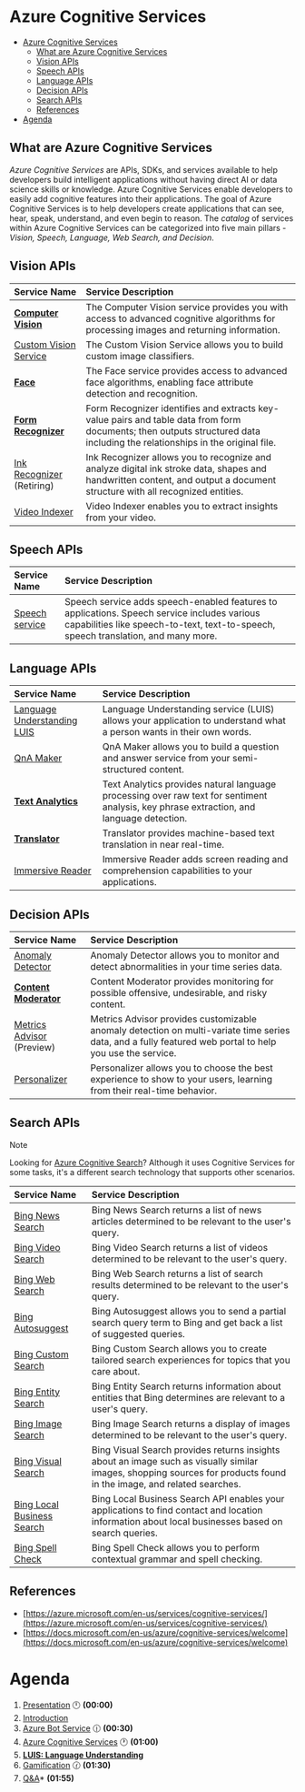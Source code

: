 # Azure Cognitive Services

- [Azure Cognitive Services](#azure-cognitive-services)
  - [What are Azure Cognitive Services](#what-are-azure-cognitive-services)
  - [Vision APIs](#vision-apis)
  - [Speech APIs](#speech-apis)
  - [Language APIs](#language-apis)
  - [Decision APIs](#decision-apis)
  - [Search APIs](#search-apis)
  - [References](#references)
- [Agenda](#agenda)

## What are Azure Cognitive Services

*Azure Cognitive Services* are APIs, SDKs, and services available to help developers build intelligent applications without having direct AI or data science skills or knowledge.
Azure Cognitive Services enable developers to easily add cognitive features into their applications.
The goal of Azure Cognitive Services is to help developers create applications that can see, hear, speak, understand, and even begin to reason.
The *catalog* of services within Azure Cognitive Services can be categorized into five main pillars - *Vision, Speech, Language, Web Search, and Decision*.

<!-- 
List of APIS extracted from: https://github.com/MicrosoftDocs/azure-docs/blob/master/articles/cognitive-services/what-are-cognitive-services.md
-->

## Vision APIs

|Service Name|Service Description|
|:-----------|:------------------|
|**[Computer Vision](https://docs.microsoft.com/en-us/azure/cognitive-services/computer-vision/overview "Computer Vision")**|The Computer Vision service provides you with access to advanced cognitive algorithms for processing images and returning information.|
|[Custom Vision Service](https://docs.microsoft.com/en-us/azure/cognitive-services/custom-vision-service/overview "Custom Vision Service")|The Custom Vision Service allows you to build custom image classifiers.|
|**[Face](https://docs.microsoft.com/en-us/azure/cognitive-services/face/overview "Face")**| The Face service provides access to advanced face algorithms, enabling face attribute detection and recognition.|
|**[Form Recognizer](https://docs.microsoft.com/en-us/azure/cognitive-services/form-recognizer/overview?tabs=v2-0 "Form Recognizer")**|Form Recognizer identifies and extracts key-value pairs and table data from form documents; then outputs structured data including the relationships in the original file.|
|[Ink Recognizer](https://docs.microsoft.com/en-us/azure/cognitive-services/ink-recognizer/overview "Ink Recognizer") (Retiring)|Ink Recognizer allows you to recognize and analyze digital ink stroke data, shapes and handwritten content, and output a document structure with all recognized entities.|
|[Video Indexer](https://docs.microsoft.com/en-us/azure/media-services/video-indexer/video-indexer-overview "Video Indexer")|Video Indexer enables you to extract insights from your video.|

## Speech APIs

|Service Name|Service Description|
|:-----------|:------------------|
|[Speech service](https://docs.microsoft.com/en-us/azure/cognitive-services/speech-service/overview "Speech service")|Speech service adds speech-enabled features to applications. Speech service includes various capabilities like speech-to-text, text-to-speech, speech translation, and many more.|

<!--
|[Speaker Recognition API](./speech-service/speaker-recognition-overview.md "Speaker Recognition API") (Preview)|The Speaker Recognition API provides algorithms for speaker identification and verification.|
|[Bing Speech](./speech-service/how-to-migrate-from-bing-speech.md "Bing Speech") (Retiring)|The Bing Speech API provides you with an easy way to create speech-enabled features in your applications.|
|[Translator Speech](/azure/cognitive-services/translator-speech/ "Translator Speech") (Retiring)|Translator Speech is a machine translation service.|
-->

## Language APIs

|Service Name|Service Description|
|:-----------|:------------------|
|[Language Understanding LUIS](https://docs.microsoft.com/en-us/azure/cognitive-services/luis/what-is-luis "Language Understanding")|Language Understanding service (LUIS) allows your application to understand what a person wants in their own words.|
|[QnA Maker](https://docs.microsoft.com/en-us/azure/cognitive-services/qnamaker/overview/overview "QnA Maker")|QnA Maker allows you to build a question and answer service from your semi-structured content.|
|**[Text Analytics](https://docs.microsoft.com/en-us/azure/cognitive-services/text-analytics/overview "Text Analytics")**| Text Analytics provides natural language processing over raw text for sentiment analysis, key phrase extraction, and language detection.|
|**[Translator](https://docs.microsoft.com/en-us/azure/cognitive-services/translator/translator-info-overview "Translator")**|Translator provides machine-based text translation in near real-time.|
| [Immersive Reader](https://docs.microsoft.com/en-us/azure/cognitive-services/immersive-reader/overview "Immersive Reader") | Immersive Reader adds screen reading and comprehension capabilities to your applications. |

## Decision APIs

|Service Name|Service Description|
|:-----------|:------------------|
|[Anomaly Detector](https://docs.microsoft.com/en-us/azure/cognitive-services/anomaly-detector/overview "Anomaly Detector") |Anomaly Detector allows you to monitor and detect abnormalities in your time series data.|
|**[Content Moderator](https://docs.microsoft.com/en-us/azure/cognitive-services/content-moderator/overview "Content Moderator")**|Content Moderator provides monitoring for possible offensive, undesirable, and risky content.|
|[Metrics Advisor](https://docs.microsoft.com/en-us/azure/cognitive-services/metrics-advisor/overview "Metrics Advisor") (Preview) | Metrics Advisor provides customizable anomaly detection on multi-variate time series data, and a fully featured web portal to help you use the service.|
|[Personalizer](https://docs.microsoft.com/en-us/azure/cognitive-services/personalizer/what-is-personalizer "Personalizer")|Personalizer allows you to choose the best experience to show to your users, learning from their real-time behavior.|

## Search APIs

> [!NOTE]
> Looking for [Azure Cognitive Search](https://docs.microsoft.com/en-us/azure/search/search-what-is-azure-search)? Although it uses Cognitive Services for some tasks, it's a different search technology that supports other scenarios.

|Service Name|Service Description|
|:-----------|:------------------|
|[Bing News Search](https://docs.microsoft.com/en-us/bing/search-apis/bing-news-search/overview "Bing News Search")|Bing News Search returns a list of news articles determined to be relevant to the user's query.|
|[Bing Video Search](https://docs.microsoft.com/en-us/azure/cognitive-services/bing-video-search/overview "Bing Video Search")|Bing Video Search returns a list of videos determined to be relevant to the user's query.|
|[Bing Web Search](.https://docs.microsoft.com/en-us/azure/cognitive-services/bing-web-search/overview "Bing Web Search")|Bing Web Search returns a list of search results determined to be relevant to the user's query.|
|[Bing Autosuggest](https://docs.microsoft.com/en-us/bing/search-apis/bing-autosuggest/overview "Bing Autosuggest")|Bing Autosuggest allows you to send a partial search query term to Bing and get back a list of suggested queries.|
|[Bing Custom Search](https://docs.microsoft.com/en-us/bing/search-apis/bing-custom-search/overview "Bing Custom Search")|Bing Custom Search allows you to create tailored search experiences for topics that you care about.|
|[Bing Entity Search](https://docs.microsoft.com/en-us/azure/cognitive-services/bing-entities-search/overview "Bing Entity Search")|Bing Entity Search returns information about entities that Bing determines are relevant to a user's query.|
|[Bing Image Search](https://docs.microsoft.com/en-us/azure/cognitive-services/bing-image-search/overview "Bing Image Search")|Bing Image Search returns a display of images determined to be relevant to the user's query.|
|[Bing Visual Search](https://docs.microsoft.com/en-us/azure/cognitive-services/bing-visual-search/overview "Bing Visual Search")|Bing Visual Search provides returns insights about an image such as visually similar images, shopping sources for products found in the image, and related searches.|
|[Bing Local Business Search](https://docs.microsoft.com/en-us/azure/cognitive-services/bing-local-business-search/overview "Bing Local Business Search")| Bing Local Business Search API enables your applications to find contact and location information about local businesses based on search queries.|
|[Bing Spell Check](https://docs.microsoft.com/en-us/azure/cognitive-services/bing-spell-check/overview "Bing Spell Check")|Bing Spell Check allows you to perform contextual grammar and spell checking.|

## References

- [https://azure.microsoft.com/en-us/services/cognitive-services/](https://azure.microsoft.com/en-us/services/cognitive-services/)
- [https://docs.microsoft.com/en-us/azure/cognitive-services/welcome](https://docs.microsoft.com/en-us/azure/cognitive-services/welcome)

# Agenda
1. [Presentation](./01.presentation.md) :clock12: **(00:00)**
2. [Introduction](02.introduction.md)
3. [Azure Bot Service](03.microsoft-bot-development.md) :clock1230: **(00:30)**
4. [Azure Cognitive Services](04.azure-cognitive-services.md) :clock1: **(01:00)**
5. **[LUIS: Language Understanding](05.luis.md)**
6. [Gamification](06.gamification.md) :clock130: **(01:30)**
7. [Q&A](07.q&a.md)* **(01:55)**
